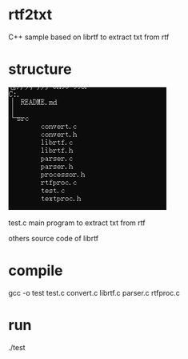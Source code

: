 # rtf2txt
C++ sample based on librtf to extract txt from rtf
# structure
![alt text](image.png)

test.c main program to extract txt from rtf

others source code of librtf

# compile
gcc -o test test.c convert.c librtf.c parser.c rtfproc.c

# run
./test